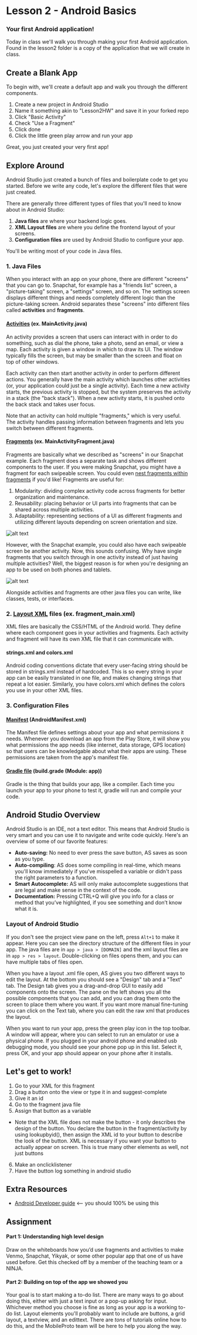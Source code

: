 # Lesson 2 - Android Basics
### Your first Android application!
Today in class we'll walk you through making your first Android application. Found in the lesson2 folder is a copy of the application that we will create in class.

## Create a Blank App
To begin with, we'll create a default app and walk you through the different components.

1. Create a new project in Android Studio
2. Name it something akin to "Lesson2HW" and save it in your forked repo
3. Click "Basic Activity"
4. Check "Use a Fragment"
5. Click done
6. Click the little green play arrow and run your app

Great, you just created your very first app!

## Explore Around
Android Studio just created a bunch of files and boilerplate code to get you started. Before we write any code, let's explore the different files that were just created.

There are generally three different types of files that you'll need to know about in Android Studio:

1. **Java files** are where your backend logic goes.
2. **XML Layout files** are where you define the frontend layout of your screens.
3. **Configuration files** are used by Android Studio to configure your app.

You'll be writing most of your code in Java files.
### 1. Java Files
When you interact with an app on your phone, there are different "screens" that you can go to. Snapchat, for example has a "friends list" screen, a "picture-taking" screen, a "settings" screen, and so on.  The settings screen displays different things and needs completely different logic than the picture-taking screen.  Android separates these "screens" into different files called **activities** and **fragments**.

#### [Activities](https://developer.android.com/guide/components/activities.html) (ex. MainActivity.java)

 An activity provides a screen that users can interact with in order to do something, such as dial the phone, take a photo, send an email, or view a map. Each activity is given a window in which to draw its UI. The window typically fills the screen, but may be smaller than the screen and float on top of other windows.
 
 Each activity can then start another activity in order to perform different actions. You generally have the main activity which launches other activities (or, your application could just be a single activity). Each time a new activity starts, the previous activity is stopped, but the system preserves the activity in a stack (the "back stack"). When a new activity starts, it is pushed onto the back stack and takes user focus.
 
 Note that an activity can hold multiple "fragments," which is very useful. The activity handles passing information between fragments and lets you switch between different fragments.

#### [Fragments](https://developer.android.com/guide/components/fragments.html) (ex. MainActivityFragment.java)
Fragments are basically what we described as "screens" in our Snapchat example. Each fragment does a separate task and shows different components to the user. If you were making Snapchat, you might have a fragment for each swipeable screen. You could even [nest fragments within fragments](https://developer.android.com/about/versions/android-4.2.html#NestedFragments) if you'd like! Fragments are useful for:

1. Modularity: dividing complex activity code across fragments for better organization and maintenance.
2. Reusability: placing behavior or UI parts into fragments that can be shared across multiple activities.
3. Adaptability: representing sections of a UI as different fragments and utilizing different layouts depending on screen orientation and size.

![alt text][fragment]

However, with the Snapchat example, you could also have each swipeable screen be another activity. Now, this sounds confusing. Why have single fragments that you switch through in one activity instead of just having multiple activities? Well, the biggest reason is for when you're designing an app to be used on both phones and tablets.
 
![alt text][activityfrag]

Alongside activities and fragments are other java files you can write, like classes, tests, or interfaces.

[fragment]: https://cdn2.raywenderlich.com/wp-content/uploads/2015/10/android_fragments_d001_why_fragments.png "fragments are very cool, I promise"
[activityfrag]: https://camo.githubusercontent.com/b768afff0888fcb8cbe1704b0609b53110276969/687474703a2f2f646576656c6f7065722e616e64726f69642e636f6d2f696d616765732f66756e64616d656e74616c732f667261676d656e74732e706e67 "see how useful fragments are?"
### 2. [Layout XML](https://developer.android.com/guide/topics/ui/declaring-layout.html) files (ex. fragment_main.xml)
XML files are basically the CSS/HTML of the Android world. They define where each component goes in your activities and fragments. Each activity and fragment will have its own XML file that it can communicate with.

#### strings.xml and colors.xml
Android coding conventions dictate that every user-facing string should be stored in strings.xml instead of hardcoded.  This is so every string in your app can be easily translated in one file, and makes changing strings that repeat a lot easier. Similarly, you have colors.xml which defines the colors you use in your other XML files.

### 3. Configuration Files
#### [Manifest](https://developer.android.com/guide/topics/manifest/manifest-intro.html) (AndroidManifest.xml)
The Manifest file defines settings about your app and what permissions it needs.  Whenever you download an app from the Play Store, it will show you what permissions the app needs (like internet, data storage, GPS location) so that users can be knowledgable about what their apps are using. These permissions are taken from the app's manifest file.

#### [Gradle file](https://developer.android.com/studio/build/index.html) (build.grade (Module: app))
Gradle is the thing that builds your app, like a compiler. Each time you launch your app to your phone to test it, gradle will run and compile your code.

## Android Studio Overview
Android Studio is an IDE, not a text editor. This means that Android Studio is very smart and you can use it to navigate and write code quickly.  Here's an overview of some of our favorite features:

- **Auto-saving:** No need to ever press the save button, AS saves as soon as you type.
- **Auto-compiling**: AS does some compiling in real-time, which means you'll know immediately if you've misspelled a variable or didn't pass the right parameters to a function.
- **Smart Autocomplete:** AS will only make autocomplete suggestions that are legal and make sense in the context of the code.
- **Documentation:** Pressing CTRL+Q will give you info for a class or method that you’ve highlighted, if you see something and don’t know what it is.

### Layout of Android Studio
If you don't see the project view pane on the left, press `Alt+1` to make it appear.  Here you can see the directory structure of the different files in your app.  The java files are in `app > java > [DOMAIN]` and the xml layout files are in `app > res > layout`.  Double-clicking on files opens them, and you can have multiple tabs of files open.

When you have a layout .xml file open, AS gives you two different ways to edit the layout.  At the bottom you should see a "Design" tab and a "Text" tab.  The Design tab gives you a drag-and-drop GUI to easily add components onto the screen. The pane on the left shows you all the possible components that you can add, and you can drag them onto the screen to place them where you want.  If you want more manual fine-tuning you can click on the Text tab, where you can edit the raw xml that produces the layout.

When you want to run your app, press the green play icon in the top toolbar.  A window will appear, where you can select to run an emulator or use a physical phone.  If you plugged in your android phone and enabled usb debugging mode, you should see your phone pop up in this list.  Select it, press OK, and your app should appear on your phone after it installs.

## Let's get to work!

1. Go to your XML for this fragment
2. Drag a button onto the view or type it in and suggest-complete
3. Give it an id
4. Go to the fragment java file
5. Assign that button as a variable
  * Note that the XML file does not make the button - it only describes the design of the button. You declare the button in the fragment/activity by using lookupbyid(), then assign the XML id to your button to describe the look of the button. XML is necessary if you want your button to actually appear on screen. This is true many other elements as well, not just buttons
6. Make an onclicklistener
7. Have the button log something in android studio

## Extra Resources
* [Android Developer guide](https://developer.android.com/develop/index.html) <-- you should 100% be using this

## Assignment
#### Part 1: Understanding high level design
Draw on the whiteboards how you’d use fragments and activities to make Venmo, Snapchat, Yikyak, or some other popular app that one of us have used before. Get this checked off by a member of the teaching team or a NINJA.

#### Part 2: Building on top of the app we showed you
Your goal is to start making a to-do list. There are many ways to go about doing this, either with just a text input or a pop-up asking for input. Whichever method you choose is fine as long as your app is a working to-do list. Layout elements you'll probably want to include are buttons, a grid layout, a textview, and an edittext. There are *tons* of tutorials online how to do this, and the MobileProto team will be here to help you along the way.
